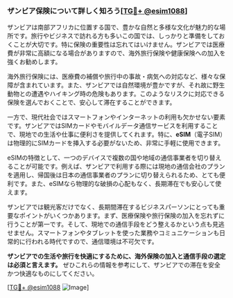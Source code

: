 ### ザンビア保険について詳しく知ろう[[TG💪+ @esim1088](https://t.me/s/esim1088)]

ザンビアは南部アフリカに位置する国で、豊かな自然と多様な文化が魅力的な場所です。旅行やビジネスで訪れる方も多いこの国では、しっかりと準備をしておくことが大切です。特に保険の重要性は忘れてはいけません。ザンビアでは医療費が非常に高額になる場合がありますので、海外旅行保険や健康保険への加入を強くお勧めします。

海外旅行保険には、医療費の補償や旅行中の事故・病気への対応など、様々な保障が含まれています。また、ザンビアでは自然環境が豊かですが、それ故に野生動物との遭遇やハイキング時の危険もあります。このようなリスクに対応できる保険を選んでおくことで、安心して滞在することができます。

一方で、現代社会ではスマートフォンやインターネットの利用も欠かせない要素です。ザンビアではSIMカードやモバイルデータ通信サービスを利用することで、現地での生活や仕事に便利さを提供してくれます。特に、**eSIM**（電子SIM）は物理的にSIMカードを挿入する必要がないため、非常に手軽に使用できます。

eSIMの特徴として、一つのデバイスで複数の国や地域の通信事業者を切り替えることが可能です。例えば、ザンビアで利用する際には現地の通信会社のプランを適用し、帰国後は日本の通信事業者のプランに切り替えられるため、とても便利です。また、eSIMなら物理的な破損の心配もなく、長期滞在でも安心して使えます。

ザンビアでは観光客だけでなく、長期間滞在するビジネスパーソンにとっても重要なポイントがいくつかあります。まず、医療保険や旅行保険の加入を忘れずに行うことが第一です。そして、現地での通信手段をどう整えるかという点も見逃せません。スマートフォンやタブレットを使った業務やコミュニケーションも日常的に行われる時代ですので、通信環境は不可欠です。

**ザンビアでの生活や旅行を快適にするために、海外保険の加入と通信手段の選定は必須と言えます。** ぜひこれらの情報を参考にして、ザンビアでの滞在を安全かつ快適なものにしてください。

[[TG💪+ @esim1088](https://t.me/s/esim1088) ![Image](https://i.postimg.cc/Y0z9fWf4/image.png)]